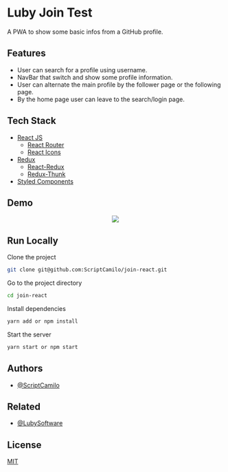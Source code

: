 
# Luby Join Test

A PWA to show some basic infos from a GitHub profile.


## Features

- User can search for a profile using username.
- NavBar that switch and show some profile information.
- User can alternate the main profile by the follower page or the following page.
- By the home page user can leave to the search/login page.

  
## Tech Stack

* [React JS](https://reactjs.org)
    * [React Router](https://reactrouter.com/)
    * [React Icons](https://react-icons.github.io/react-icons/)
* [Redux](https://redux.js.org/)
    * [React-Redux](https://react-redux.js.org/)
    * [Redux-Thunk](https://github.com/reduxjs/redux-thunk)
* [Styled Components](https://styled-components.com)

  
## Demo

<p align="center">
  <img src="src/assets/readme/githubprofile.gif"/>
</p>

  
## Run Locally

Clone the project

```bash
git clone git@github.com:ScriptCamilo/join-react.git
```

Go to the project directory

```bash
cd join-react
```

Install dependencies

```bash
yarn add or npm install
```

Start the server

```bash
yarn start or npm start
```

  
## Authors

- [@ScriptCamilo](https://www.github.com/scriptcamilo)

  
## Related

* [@LubySoftware](https://github.com/lubysoftware/join/tree/react)


## License

[MIT](https://choosealicense.com/licenses/mit/)

 
